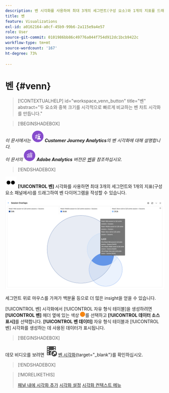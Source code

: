 ```yaml
---
description: 벤 시각화를 사용하여 최대 3개의 세그먼트(구성 요소)와 1개의 지표를 드래그하여 벤 다이어그램을 작성할 수 있습니다.
title: 벤
feature: Visualizations
exl-id: a0162164-a0cf-45b9-99b6-2a115e9a4e57
role: User
source-git-commit: 0101986bb86c49776a044f754d912dc1bcb9422c
workflow-type: tm+mt
source-wordcount: '167'
ht-degree: 73%

---
```


# 벤 {#venn}

<!-- markdownlint-disable MD034 -->

>[!CONTEXTUALHELP]
>id="workspace_venn_button"
>title="벤"
>abstract="두 요소와 중복 크기를 시각적으로 빠르게 비교하는 벤 차트 시각화를 만듭니다."

<!-- markdownlint-enable MD034 -->


>[!BEGINSHADEBOX]

_이 문서에서는_ ![CustomerJourneyAnalytics](/help/assets/icons/CustomerJourneyAnalytics.svg) _&#x200B;**Customer Journey Analytics**&#x200B;의 벤 시각화에 대해 설명합니다._<br/>_이 문서의_ ![AdobeAnalytics](/help/assets/icons/AdobeAnalytics.svg) _&#x200B;**Adobe Analytics** 버전은 [벤](https://experienceleague.adobe.com/ko/docs/analytics/analyze/analysis-workspace/visualizations/venn)을 참조하십시오._

>[!ENDSHADEBOX]


![유형](/help/assets/icons/TwoDots.svg) **[!UICONTROL 벤]** 시각화를 사용하면 최대 3개의 세그먼트와 1개의 지표(구성 요소 패널에서)를 드래그하여 벤 다이어그램을 작성할 수 있습니다.

![세 개의 세그먼트를 포함하는 벤 시각화.](assets/venn.png)

세그먼트 위로 마우스를 가져가 백분율 등으로 더 많은 insight을 얻을 수 있습니다.

[!UICONTROL 벤] 시각화에서 [!UICONTROL 자유 형식 테이블]을 생성하려면 **[!UICONTROL 벤]** 헤더 옆에 있는 색상 ![StatusOrange](/help/assets/icons/StatusOrange.svg)를 선택하고 **[!UICONTROL 데이터 소스 표시]**&#x200B;를 선택합니다. **[!UICONTROL 벤 데이터]** 자유 형식 테이블과 [!UICONTROL 벤] 시각화를 생성하는 데 사용된 데이터가 표시됩니다.

<!--
To normalize the Venn diagram (take the size out of it), go select ![Setting](/help/assets/icons/Setting.svg) and select **[!UICONTROL Normalization]**.

![Visualization Settings option for Visualization type: Venn diagram.](assets/normalization.png)

-->


>[!BEGINSHADEBOX]

데모 비디오를 보려면 ![VideoCheckedOut](/help/assets/icons/VideoCheckedOut.svg) [벤 시각화](https://video.tv.adobe.com/v/3416884/?quality=12&learn=on&captions=kor){target="_blank"}를 확인하십시오.

>[!ENDSHADEBOX]


>[!MORELIKETHIS]
>
>[패널 내에 시각화 추가](/help/analysis-workspace/visualizations/freeform-analysis-visualizations.md#add-visualizations-to-a-panel)
>[시각화 설정](/help/analysis-workspace/visualizations/freeform-analysis-visualizations.md#settings)
>[시각화 컨텍스트 메뉴](/help/analysis-workspace/visualizations/freeform-analysis-visualizations.md#context-menu)
>

